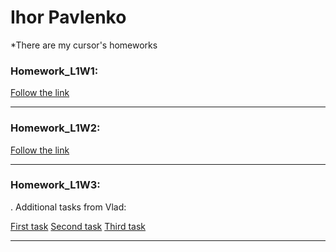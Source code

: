 # Ihor Pavlenko

*There are my cursor's homeworks 

### Homework_L1W1:

[Follow the link](https://gist.github.com/e3d0d7c907cdeb2da4cc930a70db107f.git)
***


### Homework_L1W2:

[Follow the link](https://gist.github.com/f29f3416cd86b50c2aaa6ff3cf307011.git)
***

### Homework_L1W3:
.
Additional tasks from  Vlad:

 [First task](https://gist.github.com/aba595a2e51f825bc47e17becbe6eb21.git)
 [Second task](https://gist.github.com/dc654fbe28e1b0718ea139b5a85b8b6a.git)
 [Third task](https://gist.github.com/b770fb16cdd9cc50b2f56f27a3c122e5.git)


***
